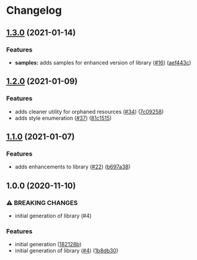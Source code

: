 # Changelog

## [1.3.0](https://www.github.com/googleapis/nodejs-ai-platform/compare/v1.2.0...v1.3.0) (2021-01-14)


### Features

* **samples:** adds samples for enhanced version of library ([#16](https://www.github.com/googleapis/nodejs-ai-platform/issues/16)) ([aef443c](https://www.github.com/googleapis/nodejs-ai-platform/commit/aef443c41b8a9a2199e0c5b100a5ab91444b0dfe))

## [1.2.0](https://www.github.com/googleapis/nodejs-ai-platform/compare/v1.1.0...v1.2.0) (2021-01-09)


### Features

* adds cleaner utility for orphaned resources ([#34](https://www.github.com/googleapis/nodejs-ai-platform/issues/34)) ([7c09258](https://www.github.com/googleapis/nodejs-ai-platform/commit/7c09258eb99d9c40ba7bf28b6d84434d6bb8a5b9))
* adds style enumeration ([#37](https://www.github.com/googleapis/nodejs-ai-platform/issues/37)) ([81c1515](https://www.github.com/googleapis/nodejs-ai-platform/commit/81c15150f55c4ef20359c1e48530f2c9bcd0f64b))

## [1.1.0](https://www.github.com/googleapis/nodejs-ai-platform/compare/v1.0.0...v1.1.0) (2021-01-07)


### Features

* adds enhancements to library ([#22](https://www.github.com/googleapis/nodejs-ai-platform/issues/22)) ([b697a38](https://www.github.com/googleapis/nodejs-ai-platform/commit/b697a38f696ab14b3a7ce9563f2ed5449eeeab4f))

## 1.0.0 (2020-11-10)


### ⚠ BREAKING CHANGES

* initial generation of library (#4)

### Features

* initial generation ([182128b](https://www.github.com/googleapis/nodejs-ai-platform/commit/182128bfa593c787e2f0970ba224a68595b45971))
* initial generation of library ([#4](https://www.github.com/googleapis/nodejs-ai-platform/issues/4)) ([1b8db30](https://www.github.com/googleapis/nodejs-ai-platform/commit/1b8db30e243aac5d9dab74b00431c81dbf412a66))
